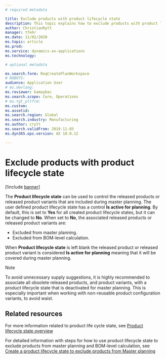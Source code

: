 ```yaml
---
# required metadata

title: Exclude products with product lifecycle state
description: This topic explains how to exclude products with product lifecycle state when Planning Optimization functionality is used. 
author: ChristianRytt
manager: tfehr
ms.date: 11/02/2020
ms.topic: article
ms.prod: 
ms.service: dynamics-ax-applications
ms.technology: 

# optional metadata

ms.search.form: ReqCreatePlanWorkspace
# ROBOTS: 
audience: Application User
# ms.devlang: 
ms.reviewer: kamaybac
ms.search.scope: Core, Operations
# ms.tgt_pltfrm: 
ms.custom: 
ms.assetid: 
ms.search.region: Global
ms.search.industry: Manufacturing
ms.author: crytt
ms.search.validFrom: 2019-11-03
ms.dyn365.ops.version: AX 10.0.12

---
```

# Exclude products with product lifecycle state

[!include [banner](../../includes/banner.md)]

The **Product lifecycle state** can be used to control the released products or released product variants that are included during master planning. 
The user defined product lifecycle state has a control **Is active for planning**. By default, this is set to **Yes** for all created product lifecycle states, but it can be changed to **No**. When set to **No**, the associated released products or released product variants are:

- Excluded from master planning.
- Excluded from BOM-level calculation.

When **Product lifecycle state** is left blank the released product or released product variant is considered **Is active for planning** meaning that it will be covered during master planning.

> [!NOTE]
> To avoid unnecessary supply suggestions, it is highly recommended to associate all obsolete released products, and product variants, with a product lifecycle state that is deactivated for master planning. This is especially important when working with non-reusable product configuration variants, to avoid waist.

## Related resources

For more information related to product life cycle state, see [Product lifecycle state overview]( https://docs.microsoft.com/en-us/dynamics365/supply-chain/pim/product-lifecycle)

For detailed information with steps for how to use product lifecycle state to exclude products from master planning and BOM-level calculation, see [Create a product lifecycle state to exclude products from Master planning](https://docs.microsoft.com/en-us/dynamics365/supply-chain/pim/tasks/product-lifecycle-state-released-product)
